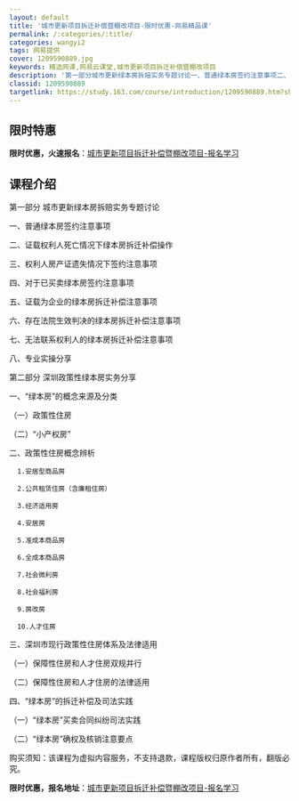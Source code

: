 ```yaml
---
layout: default
title: '城市更新项目拆迁补偿暨棚改项目-限时优惠-网易精品课'
permalink: /:categories/:title/
categories: wangyi2
tags: 网易提供
cover: 1209590889.jpg
keywords: 精选网课,网易云课堂,城市更新项目拆迁补偿暨棚改项目
description: '第一部分城市更新绿本房拆赔实务专题讨论一、普通绿本房签约注意事项二、证载权利人死亡情况下绿本房拆迁补偿操作三、权利人房产'
classid: 1209590889
targetlink: https://study.163.com/course/introduction/1209590889.htm?share=1&shareId=1025206652&utm_campaign=share&utm_medium=iphoneShare&utm_source=&utm_u=1025206652
---
```


## 限时特惠

**限时优惠，火速报名**：[城市更新项目拆迁补偿暨棚改项目-报名学习](https://study.163.com/course/introduction/1209590889.htm?share=1&shareId=1025206652&utm_campaign=share&utm_medium=iphoneShare&utm_source=&utm_u=1025206652)

## 课程介绍

第一部分 城市更新绿本房拆赔实务专题讨论



   一、普通绿本房签约注意事项

   二、证载权利人死亡情况下绿本房拆迁补偿操作

   三、权利人房产证遗失情况下签约注意事项

   四、对于已买卖绿本房签约注意事项

   五、证载为企业的绿本房拆迁补偿注意事项

   六、存在法院生效判决的绿本房拆迁补偿注意事项

   七、无法联系权利人的绿本房拆迁补偿注意事项

   八、专业实操分享



第二部分 深圳政策性绿本房实务分享

一、“绿本房”的概念来源及分类

   （一）政策性住房

   （二）“小产权房”



二、政策性住房概念辨析

      1.安居型商品房

      2.公共租赁住房（含廉租住房）

      3.经济适用房

      4.安居房

      5.准成本商品房

      6.全成本商品房

      7.社会微利房

      8.社会福利房

      9.房改房

      10.人才住房



三、深圳市现行政策性住房体系及法律适用

   （一）保障性住房和人才住房双规并行

   （二）保障性住房和人才住房的法律适用



四、“绿本房”的拆迁补偿及司法实践

   （一）“绿本房”买卖合同纠纷司法实践

   （二）“绿本房”确权及核销注意要点



购买须知：该课程为虚拟内容服务，不支持退款，课程版权归原作者所有，翻版必究。

**限时优惠，报名地址**：[城市更新项目拆迁补偿暨棚改项目-报名学习](https://study.163.com/course/introduction/1209590889.htm?share=1&shareId=1025206652&utm_campaign=share&utm_medium=iphoneShare&utm_source=&utm_u=1025206652)

